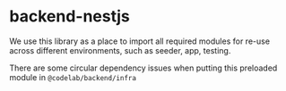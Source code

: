 # backend-nestjs

We use this library as a place to import all required modules for re-use across different environments, such as seeder, app, testing.

There are some circular dependency issues when putting this preloaded module in `@codelab/backend/infra`
